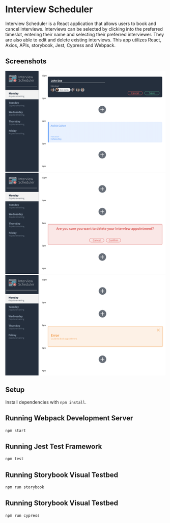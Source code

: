 # Interview Scheduler
Interview Scheduler is a React application that allows users to book and cancel interviews. Interviews can be selected by clicking into the preferred timeslot, entering their name and selecting their preferred interviewer. They are also able to edit and delete existing interviews. This app utilizes React, Axios, APIs, storybook, Jest, Cypress and Webpack. 

## Screenshots

!["Appointment form"](https://github.com/emtrann/scheduler/blob/master/docs/appointment-form.png?raw=true)
!["Delete confirmation"](https://github.com/emtrann/scheduler/blob/master/docs/delete-confirmation.png?raw=true)
!["Error confirmation"](https://github.com/emtrann/scheduler/blob/master/docs/error-message.png?raw=true)

## Setup

Install dependencies with `npm install`.

## Running Webpack Development Server

```sh
npm start
```

## Running Jest Test Framework

```sh
npm test
```

## Running Storybook Visual Testbed

```sh
npm run storybook
```

## Running Storybook Visual Testbed

```sh
npm run cypress
```